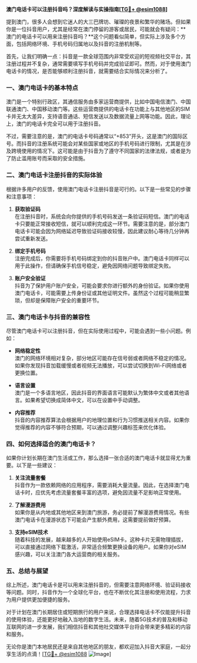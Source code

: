 **澳门电话卡可以注册抖音吗？深度解读与实操指南[[TG💪+ @esim1088](https://t.me/s/esim1088)]**

提到澳门，很多人会想到它迷人的大三巴牌坊、璀璨的夜景和繁华的赌场。但如果你是一位抖音用户，尤其是经常在澳门停留的游客或居民，可能就会有疑问：**澳门的电话卡可以用来注册抖音吗？**这个问题看似简单，但实际上涉及多个方面，包括网络环境、手机号码归属地以及抖音的注册机制等。

首先，让我们明确一点：抖音是一款全球范围内非常受欢迎的短视频社交平台，其注册过程并不复杂，通常需要填写手机号码并完成验证即可。然而，对于使用澳门电话卡的情况，是否能够顺利注册抖音，就需要结合实际情况来分析了。

### 一、澳门电话卡的基本特点

澳门是一个特别行政区，其通信服务由多家运营商提供，比如中国电信澳门、中国联通澳门、中国移动澳门等。这些运营商提供的电话卡在功能上与其他地区的SIM卡并无太大差异，支持语音通话、短信发送以及数据流量上网等功能。因此，理论上，澳门的电话卡完全可以用于注册抖音。

不过，需要注意的是，澳门的电话卡号码通常以“+853”开头，这是澳门的国际区号。而抖音的注册系统可能会对某些国家或地区的手机号码进行限制，尤其是在涉及跨境使用的情况下。这可能是由于抖音为了遵守不同国家的法律法规，或者是为了防止滥用账号而采取的安全措施。

### 二、澳门电话卡注册抖音的实际体验

根据许多用户的反馈，使用澳门电话卡注册抖音是可行的。以下是一些常见的步骤和注意事项：

1. **获取验证码**  
   在注册抖音时，系统会向你提供的手机号码发送一条验证码短信。澳门的电话卡只要能正常接收短信，就可以顺利完成这一环节。需要注意的是，部分澳门电话卡可能会因为网络延迟导致验证码接收较慢，因此建议耐心等待几分钟再尝试重新发送。

2. **绑定手机号码**  
   注册完成后，你需要将手机号码绑定到你的抖音账户中。澳门电话卡同样可以用于此操作，但请确保手机信号稳定，避免因网络问题导致绑定失败。

3. **账户安全验证**  
   抖音为了保护用户账户安全，可能会要求你进行额外的身份验证。如果你使用澳门电话卡，可能需要上传身份证或其他证明文件。虽然这个过程可能稍显繁琐，但却是保障账户安全的重要环节。

### 三、澳门电话卡与抖音的兼容性

尽管澳门电话卡可以注册抖音，但在实际使用过程中，可能会遇到一些小问题。例如：

- **网络稳定性**  
  澳门的网络环境相对复杂，部分地区可能存在信号弱或者网络不稳定的情况。如果你发现抖音加载缓慢或者视频无法播放，可以尝试切换到Wi-Fi网络或者更换位置。

- **语言设置**  
  澳门是一个多语言地区，因此抖音的界面语言可能默认为繁体中文或者其他语言。如果希望切换成简体中文，可以在设置中手动调整。

- **内容推荐**  
  抖音的内容推荐算法会根据用户的地理位置和行为习惯推送相关内容。如果你觉得推荐的内容不够符合预期，可以通过调整兴趣标签来优化体验。

### 四、如何选择适合的澳门电话卡？

如果你计划长期在澳门生活或工作，那么选择一张合适的澳门电话卡就显得尤为重要。以下是一些建议：

1. **关注流量套餐**  
   抖音作为一款依赖网络的应用程序，需要消耗大量流量。因此，在选择澳门电话卡时，应优先考虑流量套餐丰富的选项，避免因流量不足影响正常使用。

2. **了解漫游费用**  
   如果你是从内地或其他地区来到澳门旅游，务必提前了解漫游费用情况。有些澳门电话卡在漫游状态下可能会产生额外费用，这需要提前做好预算。

3. **支持eSIM技术**  
   随着科技的发展，越来越多的人开始使用eSIM卡。这种卡片无需物理插拔，可以直接通过网络下载激活，非常适合频繁更换设备的用户。如果你对eSIM感兴趣，可以关注澳门各大运营商的相关服务。

### 五、总结与展望

综上所述，澳门电话卡是可以用来注册抖音的，但需要注意网络环境、验证码接收等问题。同时，抖音作为一个全球化平台，也在不断优化其注册和使用流程，力求为用户提供更加便捷的服务。

对于计划在澳门长期居住或短期旅行的用户来说，合理选择电话卡不仅能提升抖音的使用体验，还能更好地融入当地的数字生活。未来，随着5G技术的普及和移动互联网的进一步发展，我们相信抖音和其他社交媒体平台将会带来更多精彩的内容和服务。

无论你是澳门本地居民还是来自其他地区的朋友，都欢迎加入抖音大家庭，一起分享生活的点滴！[[TG💪+ @esim1088](https://t.me/s/esim1088) ![Image](https://i.postimg.cc/4NQfJmqS/Snipaste-2025-05-13-00-14-12.png)]
